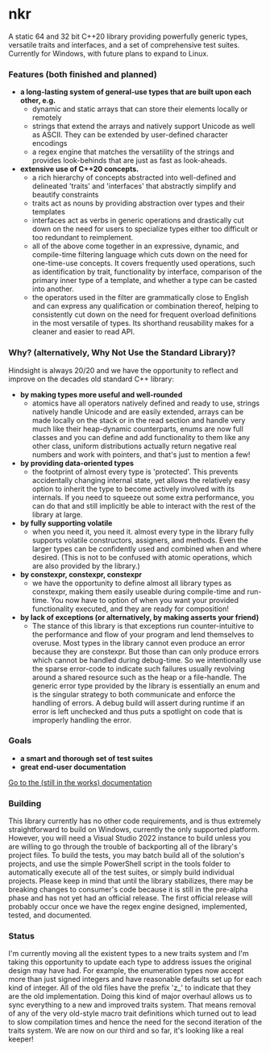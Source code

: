 # nkr
A static 64 and 32 bit C++20 library providing powerfully generic types, versatile traits and interfaces, and a set of comprehensive test suites. Currently for Windows, with future plans to expand to Linux.

### Features (both finished and planned)
- **a long-lasting system of general-use types that are built upon each other, e.g.**
  - dynamic and static arrays that can store their elements locally or remotely
  - strings that extend the arrays and natively support Unicode as well as ASCII. They can be extended by user-defined character encodings
  - a regex engine that matches the versatility of the strings and provides look-behinds that are just as fast as look-aheads.
- **extensive use of C++20 concepts.** 
  - a rich hierarchy of concepts abstracted into well-defined and delineated 'traits' and 'interfaces' that abstractly simplify and beautify constraints
  - traits act as nouns by providing abstraction over types and their templates
  - interfaces act as verbs in generic operations and drastically cut down on the need for users to specialize types either too difficult or too redundant to reimplement.
  - all of the above come together in an expressive, dynamic, and compile-time filtering language which cuts down on the need for one-time-use concepts. It covers frequently used operations, such as identification by trait, functionality by interface, comparison of the primary inner type of a template, and whether a type can be casted into another.
  - the operators used in the filter are grammatically close to English and can express any qualification or combination thereof, helping to consistently cut down on the need for frequent overload definitions in the most versatile of types. Its shorthand reusability makes for a cleaner and easier to read API.

### Why? (alternatively, Why Not Use the Standard Library)?
Hindsight is always 20/20 and we have the opportunity to reflect and improve on the decades old standard C++ library:
- **by making types more useful and well-rounded**
  - atomics have all operators natively defined and ready to use, strings natively handle Unicode and are easily extended, arrays can be made locally on the stack or in the read section and handle very much like their heap-dynamic counterparts, enums are now full classes and you can define and add functionality to them like any other class, uniform distributions actually return negative real numbers and work with pointers, and that's just to mention a few!
- **by providing data-oriented types**
  - the footprint of almost every type is 'protected'. This prevents accidentally changing internal state, yet allows the relatively easy option to inherit the type to become actively involved with its internals. If you need to squeeze out some extra performance, you can do that and still implicitly be able to interact with the rest of the library at large.
- **by fully supporting volatile**
  - when you need it, you need it. almost every type in the library fully supports volatile constructors, assigners, and methods. Even the larger types can be confidently used and combined when and where desired. (This is not to be confused with atomic operations, which are also provided by the library.)
- **by constexpr, constexpr, constexpr**
  - we have the opportunity to define almost all library types as constexpr, making them easily useable during compile-time and run-time. You now have to option of when you want your provided functionality executed, and they are ready for composition!
- **by lack of exceptions (or alternatively, by making asserts your friend)**
  - The stance of this library is that exceptions run counter-intuitive to the performance and flow of your program and lend themselves to overuse. Most types in the library cannot even produce an error because they are constexpr. But those than can only produce errors which cannot be handled during debug-time. So we intentionally use the sparse error-code to indicate such failures usually revolving around a shared resource such as the heap or a file-handle. The generic error type provided by the library is essentially an enum and is the singular strategy to both communicate and enforce the handling of errors. A debug build will assert during runtime if an error is left unchecked and thus puts a spotlight on code that is improperly handling the error.

### Goals
- **a smart and thorough set of test suites**
- **great end-user documentation**

[Go to the (still in the works) documentation](https://r-neal-kelly.github.io/nkr_docs)

### Building
This library currently has no other code requirements, and is thus extremely straightforward to build on Windows, currently the only supported platform. However, you will need a Visual Studio 2022 instance to build unless you are willing to go through the trouble of backporting all of the library's project files. To build the tests, you may batch build all of the solution's projects, and use the simple PowerShell script in the tools folder to automatically execute all of the test suites, or simply build individual projects. Please keep in mind that until the library stabilizes, there may be breaking changes to consumer's code because it is still in the pre-alpha phase and has not yet had an official release. The first official release will probably occur once we have the regex engine designed, implemented, tested, and documented.

### Status
I'm currently moving all the existent types to a new traits system and I'm taking this opportunity to update each type to address issues the original design may have had. For example, the enumeration types now accept more than just signed integers and have reasonable defaults set up for each kind of integer. All of the old files have the prefix 'z_' to indicate that they are the old implementation. Doing this kind of major overhaul allows us to sync everything to a new and improved traits system. That means removal of any of the very old-style macro trait definitions which turned out to lead to slow compilation times and hence the need for the second iteration of the traits system. We are now on our third and so far, it's looking like a real keeper!
